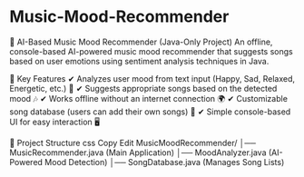 # Music-Mood-Recommender


🎵 AI-Based Music Mood Recommender (Java-Only Project)
An offline, console-based AI-powered music mood recommender that suggests songs based on user emotions using sentiment analysis techniques in Java.

📌 Key Features
✔ Analyzes user mood from text input (Happy, Sad, Relaxed, Energetic, etc.) 🧠
✔ Suggests appropriate songs based on the detected mood 🎶
✔ Works offline without an internet connection 🌍
✔ Customizable song database (users can add their own songs) 🎼
✔ Simple console-based UI for easy interaction 🖥️

📂 Project Structure
css
Copy
Edit
MusicMoodRecommender/
│── MusicRecommender.java     (Main Application)
│── MoodAnalyzer.java         (AI-Powered Mood Detection)
│── SongDatabase.java         (Manages Song Lists)
